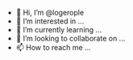 - 👋 Hi, I’m @logerople
- 👀 I’m interested in ...
- 🌱 I’m currently learning ...
- 💞️ I’m looking to collaborate on ...
- 📫 How to reach me ...

<!---
logerople/logerople is a ✨ special ✨ repository because its `README.md` (this file) appears on your GitHub profile.
You can click the Preview link to take a look at your changes.
--->
